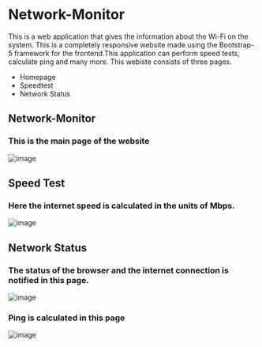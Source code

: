 # Network-Monitor
This is a web application that gives the information about the Wi-Fi on the system.
This is a completely responsive website made using the Bootstrap-5 framework for the frontend.This application can perform speed tests, calculate ping and many more.
This webiste consists of three pages.
* Homepage
* Speedtest
* Network Status
## Network-Monitor
### This is the main page of the website
![image](https://user-images.githubusercontent.com/73573498/147400774-daa578a1-ad26-4c3b-a801-1ae6572d1b0c.png)
## Speed Test 
### Here the internet speed is calculated in the units of Mbps.
![image](https://user-images.githubusercontent.com/73573498/147400791-d1e35953-7218-4df6-8bdf-51ad291158c5.png)
## Network Status
### The status of the browser and the internet connection is notified in this page.
![image](https://user-images.githubusercontent.com/73573498/147400974-c62eecf8-0228-4e7b-9f8a-2d934b32d4c5.png)
### Ping is calculated in this page
![image](https://user-images.githubusercontent.com/73573498/147400895-457385f3-c091-4f36-afc9-20c21130bfe0.png)

